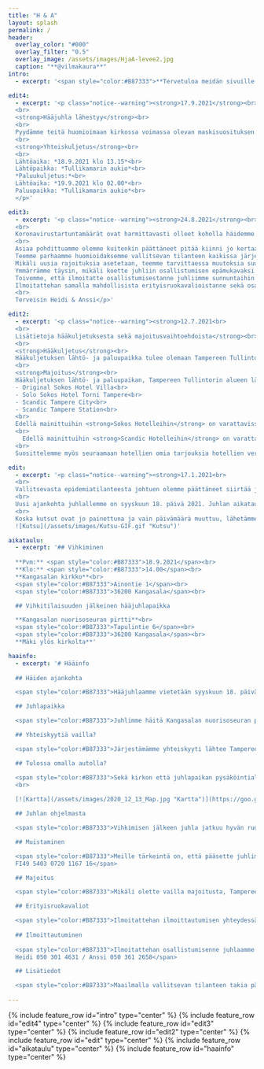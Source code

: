 ```yaml
---
title: "H & A"
layout: splash
permalink: /
header:
  overlay_color: "#000"
  overlay_filter: "0.5"
  overlay_image: /assets/images/HjaA-levee2.jpg
  caption: "**@vilmakaura**"
intro: 
  - excerpt: '<span style="color:#B87333">**Tervetuloa meidän sivuille! Täältä löydät kaiken tarpeellisen sekä ajankohtaisen tiedon hääjuhlaamme liittyen.**</span>'

edit4:
  - excerpt: '<p class="notice--warning"><strong>17.9.2021</strong><br>
  <br>
  <strong>Hääjuhla lähestyy</strong><br>
  <br>
  Pyydämme teitä huomioimaan kirkossa voimassa olevan maskisuosituksen. Toivomme turvallista hääjuhlaa kaikille osallistujille.<br>
  <br>
  <strong>Yhteiskuljetus</strong><br>
  <br>
  Lähtöaika: *18.9.2021 klo 13.15*<br>
  Lähtöpaikka: *Tullikamarin aukio*<br>
  *Paluukuljetus:*<br>
  Lähtöaika: *19.9.2021 klo 02.00*<br>
  Paluupaikka: *Tullikamarin aukio*<br>
  </p>'

edit3:
  - excerpt: '<p class="notice--warning"><strong>24.8.2021</strong><br>
  <br>
  Koronavirustartuntamäärät ovat harmittavasti olleet koholla häidemme alla.<br>
  <br>
  Asiaa pohdittuamme olemme kuitenkin päättäneet pitää kiinni jo kertaalleen siirretystä juhlapäivästä tarvittavat terveysturvallisuusjärjestelyt huomioiden.<br>
  Teemme parhaamme huomioidaksemme vallitsevan tilanteen kaikissa järjestelyissä ja seuraamme tautitilanteen kehittymistä edelleen.<br>
  Mikäli uusia rajoituksia asetetaan, teemme tarvittaessa muutoksia suunnitelmiimme nopeallakin varoitusajalla.<br>
  Ymmärrämme täysin, mikäli koette juhliin osallistumisen epämukavaksi nykyisen tilanteen vallitessa.<br>
  Toivomme, että ilmoitatte osallistumisestanne juhliimme sunnuntaihin 29.8.2021 mennessä, jotta voimme huomioida osallistumisenne juhlajärjestelyissä.<br>
  Ilmoitattehan samalla mahdollisista erityisruokavalioistanne sekä osallistumisestanne yhteiskuljetukseen.<br>
  <br>
  Terveisin Heidi & Anssi</p>'

edit2:
  - excerpt: '<p class="notice--warning"><strong>12.7.2021<br>
  <br>
  Lisätietoja hääkuljetuksesta sekä majoitusvaihtoehdoista</strong><br>
  <br>
  <strong>Hääkuljetus</strong><br>
  Hääkuljetuksen lähtö- ja paluupaikka tulee olemaan Tampereen Tullintorin alueella. Tarkempi lähtö- ja paluupaikka sekä aikataulu ilmoitetaan erikseen.<br>
  <br>
  <strong>Majoitus</strong><br>
  Hääkuljetuksen lähtö- ja paluupaikan, Tampereen Tullintorin alueen lähistöltä löytyvät mm. seuraavat hotellit:<br>
  - Original Sokos Hotel Villa<br>
  - Solo Sokos Hotel Torni Tampere<br>
  - Scandic Tampere City<br>
  - Scandic Tampere Station<br>
  <br>
  Edellä mainittuihin <strong>Sokos Hotelleihin</strong> on varattavissa huoneita www.sokoshotels.fi -sivuston kautta. Käyttämällä varauksen yhteydessä varauskoodia <strong>CELEBRATION</strong> saatte juhlavieraana -5 % alennuksen päivän hinnasta.<br>
  <br>
    Edellä mainittuihin <strong>Scandic Hotelleihin</strong> on varattavissa huoneita www.scandichotels.fi -sivuston kautta. Käyttämällä varauksen yhteydessä varauskoodia <strong>FIARB</strong> saatte juhlavieraana alennuksen päivän hinnasta. <strong>Scandic Hotelleihin</strong> varaukset viimeistään 14 vuorokautta ennen saapumista.<br>
  <br>
  Suosittelemme myös seuraamaan hotellien omia tarjouksia hotellien verkkosivuilta.</p>'

edit:
  - excerpt: '<p class="notice--warning"><strong>17.1.2021<br>
  <br>
  Vallitsevasta epidemiatilanteesta johtuen olemme päättäneet siirtää juhlamme ajankohtaa.<br>
  <br>
  Uusi ajankohta juhlallemme on syyskuun 18. päivä 2021. Juhlan aikataulu sekä paikka säilyvät alkuperäisen suunnitelman mukaisina.<br>
  <br>
  Koska kutsut ovat jo painettuna ja vain päivämäärä muuttuu, lähetämme uuden kutsun ohessa virtuaalisena.</strong></p>    
  ![Kutsu](/assets/images/Kutsu-GIF.gif "Kutsu")'

aikataulu:
  - excerpt: '## Vihkiminen
  
  **Pvm:** <span style="color:#B87333">18.9.2021</span><br>  
  **Klo:** <span style="color:#B87333">14.00</span><br>  
  **Kangasalan kirkko**<br>  
  <span style="color:#B87333">Ainontie 1</span><br>  
  <span style="color:#B87333">36200 Kangasala</span><br>

  ## Vihkitilaisuuden jälkeinen hääjuhlapaikka

  **Kangasalan nuorisoseuran pirtti**<br>
  <span style="color:#B87333">Tapulintie 6</span><br>
  <span style="color:#B87333">36200 Kangasala</span><br>
  **Mäki ylös kirkolta**'

haainfo:
  - excerpt: '# Hääinfo
  
  ## Häiden ajankohta

  <span style="color:#B87333">Hääjuhlaamme vietetään syyskuun 18. päivänä 2021, mikäli olosuhteet sen sallivat. Tiedotamme mahdollisista muutoksista juhlapäivän lähestyessä.</span>

  ## Juhlapaikka

  <span style="color:#B87333">Juhlimme häitä Kangasalan nuorisoseuran pirtillä, osoitteessa Tapulintie 6. Matka kirkolta juhlapaikalle on lyhyt, vain noin 200 metriä. Juhlapaikalla on rajallisesti paikoitustilaa.</span>

  ## Yhteiskyytiä vailla?

  <span style="color:#B87333">Järjestämämme yhteiskyyti lähtee Tampereen keskustasta Tullintorin alueelta klo 13. Paluukyyti juhlapaikalta Tampereen Tullintorin alueelle lähtee juhlien päätyttyä. Ilmoitattehan osallistumisenne yhteiskyytiin juhlaan ilmoittautumisen yhteydessä. Yhteiskuljetukseen ilmoittautuneille ilmoitetaan kuljetuksen tarkempi lähtö- ja paluupaikka yksityiskohtien varmistuttua.</span>

  ## Tulossa omalla autolla?

  <span style="color:#B87333">Sekä kirkon että juhlapaikan pysäköintialueilla on rajallinen määrä pysäköintitilaa.</span><br>
  <br>
      
  [![Kartta](/assets/images/2020_12_13_Map.jpg "Kartta")](https://goo.gl/maps/9xy6chAvV9M9UFrn8)

  ## Juhlan ohjelmasta

  <span style="color:#B87333">Vihkimisen jälkeen juhla jatkuu hyvän ruoan, mukavan ohjelman, maittavan kahvin, leppoisan yhdessäolon sekä elävän musiikin merkeissä.</span>

  ## Muistaminen

  <span style="color:#B87333">Meille tärkeintä on, että pääsette juhlimaan kanssamme. Mikäli haluatte muistaa meitä, toivomme tavaralahjan sijasta muistamista yhteiselle häätilillemme<br>
  FI49 5403 0720 1167 16</span>

  ## Majoitus

  <span style="color:#B87333">Mikäli olette vailla majoitusta, Tampereella on monia hyviä hotelleja. Kuljetuksen lähtö- ja paluupaikan lähistöllä sijaitsevat esimerkiksi Scandic Tampere Station ja Sokos Hotel Torni Tampere.</span>

  ## Erityisruokavaliot

  <span style="color:#B87333">Ilmoitattehan ilmoittautumisen yhteydessä mahdolliset erityisruokavaliot.</span>
  
  ## Ilmoittautuminen
  
  <span style="color:#B87333">Ilmoitattehan osallistumisenne juhlaamme 29.8.2021 mennessä.<br>
  Heidi 050 301 4631 / Anssi 050 361 2658</span>

  ## Lisätiedot

  <span style="color:#B87333">Maailmalla vallitsevan tilanteen takia päivitämme ajantasaiset tiedot hääjuhlastamme tälle sivustolle.</span><br>'
  
---
```


{% include feature_row id="intro" type="center" %}
{% include feature_row id="edit4" type="center" %}
{% include feature_row id="edit3" type="center" %}
{% include feature_row id="edit2" type="center" %}
{% include feature_row id="edit" type="center" %}
{% include feature_row id="aikataulu" type="center" %}
{% include feature_row id="haainfo" type="center" %}

